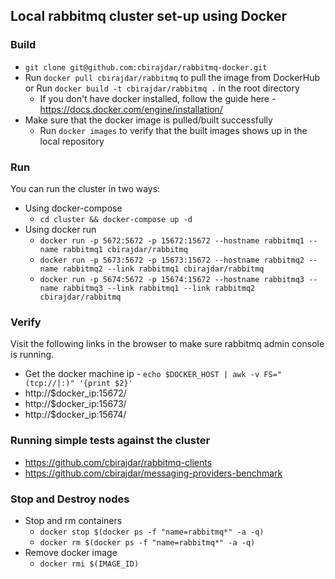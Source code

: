 ## Local rabbitmq cluster set-up using Docker

### Build

- ```git clone git@github.com:cbirajdar/rabbitmq-docker.git```
- Run ```docker pull cbirajdar/rabbitmq``` to pull the image from DockerHub or Run ```docker build -t cbirajdar/rabbitmq .``` in the root directory
  - If you don't have docker installed, follow the guide here - https://docs.docker.com/engine/installation/
- Make sure that the docker image is pulled/built successfully
  - Run ```docker images``` to verify that the built images shows up in the local repository

### Run

You can run the cluster in two ways:
- Using docker-compose
  - ```cd cluster && docker-compose up -d```
- Using docker run
  - ```docker run -p 5672:5672 -p 15672:15672 --hostname rabbitmq1 --name rabbitmq1 cbirajdar/rabbitmq```
  - ```docker run -p 5673:5672 -p 15673:15672 --hostname rabbitmq2 --name rabbitmq2 --link rabbitmq1 cbirajdar/rabbitmq```
  - ```docker run -p 5674:5672 -p 15674:15672 --hostname rabbitmq3 --name rabbitmq3 --link rabbitmq1 --link rabbitmq2 cbirajdar/rabbitmq```

### Verify

Visit the following links in the browser to make sure rabbitmq admin console is running.

- Get the docker machine ip - ```echo $DOCKER_HOST | awk -v FS="(tcp://|:)" '{print $2}'```
- http://$docker_ip:15672/
- http://$docker_ip:15673/
- http://$docker_ip:15674/


### Running simple tests against the cluster
- https://github.com/cbirajdar/rabbitmq-clients
- https://github.com/cbirajdar/messaging-providers-benchmark

### Stop and Destroy nodes

- Stop and rm containers
  - ```docker stop $(docker ps -f "name=rabbitmq*" -a -q)```
  - ```docker rm $(docker ps -f "name=rabbitmq*" -a -q)```
- Remove docker image
  - ```docker rmi $(IMAGE_ID)```
